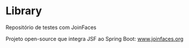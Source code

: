 # Library
Repositório de testes com JoinFaces

Projeto open-source que integra JSF ao Spring Boot: www.joinfaces.org
